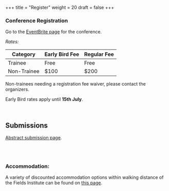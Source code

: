 +++
title = "Register"
weight = 20
draft = false
+++


### Conference Registration

Go to the [EventBrite page](https://www.eventbrite.com/e/brainmodes2025-tickets-1402713918089?utm-campaign=social&utm-content=attendeeshare&utm-medium=discovery&utm-term=listing&utm-source=cp&aff=ebdsshcopyurl) for the conference.

*Rates:*

| Category            | Early Bird Fee | Regular Fee | 
|---------------------|----------------|-------------|
| Trainee             | Free           | Free        | 
| Non-Trainee         | $100           | $200        | 

Non-trainees needing a registration fee waiver, please contact the organizers. 

Early Bird rates apply until **15th July**. 


<br> <bc> 

## Submissions

[Abstract submission page](https://docs.google.com/forms/d/e/1FAIpQLSfaOqbqgY4PzlvvRCxHqPmgUZ6fG-fy7EKk1coeSjQRcxsOjg/viewform?usp=header).


<br> <br> 

### Accommodation: 

A variety of discounted accommodation options within walking distance of the Fields Institute can be found on [this page](https://www.fields.utoronto.ca/resources/housing-resources).

